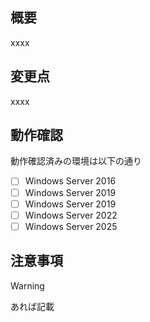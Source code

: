 ## 概要

xxxx

## 変更点

xxxx

## 動作確認

動作確認済みの環境は以下の通り

- [ ] Windows Server 2016
- [ ] Windows Server 2019
- [ ] Windows Server 2019
- [ ] Windows Server 2022
- [ ] Windows Server 2025

## 注意事項

> [!WARNING]
> あれば記載
